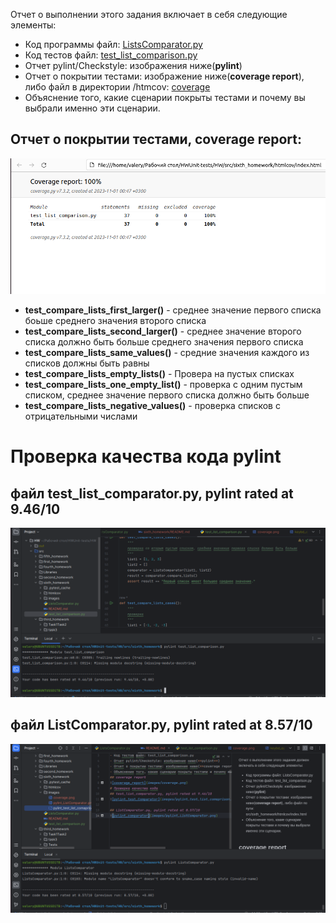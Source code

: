 Отчет о выполнении этого задания включает в себя следующие элементы:
- Код программы файл:  [ListsComparator.py](ListsComparator.py)
- Код тестов файл: [test_list_comparison.py](test_list_comparison.py)
- Отчет pylint/Checkstyle: изображения ниже(**pylint**)
- Отчет о покрытии тестами: изображение ниже(**coverage report**), либо файл в директории /htmcov: [coverage](htmlcov/index.html)
- Объяснение того, какие сценарии покрыты тестами и почему вы выбрали именно эти сценарии.

## Отчет о покрытии тестами, coverage report:
![coverage_report](images/coverage.png)
* **test_compare_lists_first_larger()** - среднее значение первого списка боьше среднего значения второго списка 
* **test_compare_lists_second_larger()** - среднее значение второго списка должно быть больше среднего значения первого списка
* **test_compare_lists_same_values()** - средние значения каждого из списков должны быть равны
* **test_compare_lists_empty_lists()** - Провера на пустых списках
* **test_compare_lists_one_empty_list()** - проверка с одним пустым списком, среднее значение первого списка должно быть больше
* **test_compare_lists_negative_values()** - проверка списков с отрицательными числами
# Проверка качества кода pylint
## файл test_list_comparator.py, pylint rated at 9.46/10
![pylint_test_Comparator](images/pylint_test_list_comaprison.png)

## файл ListComparator.py, pylint rated at 8.57/10
![pylint_comparator](images/pylint_ListComparator.png)